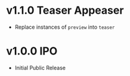 # v1.1.0 Teaser Appeaser

- Replace instances of `preview` into `teaser`

# v1.0.0 IPO

- Initial Public Release
